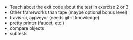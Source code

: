 - Teach about the exit code about the test in exercise 2 or 3
- Other frameworks than tape (maybe optional bonus level)
- travis-ci, appveyor (needs git-it knowledge)
- pretty printer (faucet, etc.)
- compare objects
- subtests